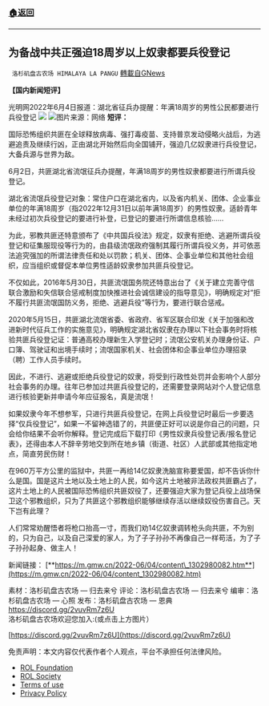 ###  [:house:返回](README.md)
---


## 为备战中共正强迫18周岁以上奴隶都要兵役登记
` 洛杉矶盘古农场 HIMALAYA LA PANGU` [轉載自GNews](https://gnews.org/zh-hans/2678427/)

**【国内新闻短评】**
 
光明网2022年6月4日报道：湖北省征兵办提醒：年满18周岁的男性公民都要进行兵役登记
 ![](https://assets.gnews.org/wp-content/uploads/2022/06/image_1654582361.png) ![](https://assets.gnews.org/wp-content/uploads/2022/06/image_1654582371.png)图片来源：网络 
**短评：**
 
国际恐怖组织共匪在全球释放病毒、强打毒疫苗、支持普京发动侵略火战后，为逃避追责及继续行凶，正由湖北开始然后向全国铺开，强迫几亿奴隶进行兵役登记，大备兵源与世界为敌。
 
6月2日，共匪湖北省流氓征兵办提醒，年满18周岁的男性奴隶都要进行所谓兵役登记。
 
湖北省流氓兵役登记对象：常住户口在湖北省内，以及省内机关、团体、企业事业单位的年满18周岁（指2022年12月31日以前年满18周岁）的男性奴隶。适龄青年未经过初次兵役登记的要进行补登，已登记的要进行所谓信息核验……
 
为此，邪教共匪还特意颁布了《中共国兵役法》规定，奴隶有拒绝、逃避所谓兵役登记和征集服现役等行为的，由县级流氓政府强制其履行所谓兵役义务，并可依恶法追究强加的所谓法律责任和处以罚款；机关、团体、企事业单位和其他社会组织，应当组织或督促本单位男性适龄奴隶参加共匪兵役登记。
 
不仅如此，2016年5月30日，共匪流氓国务院还特意出台了《关于建立完善守信联合激励和失信联合惩戒制度加快推进社会诚信建设的指导意见》，明确规定对“拒不履行共匪流氓国防义务，拒绝、逃避兵役”等行为，要进行联合惩戒。
 
2020年5月15日，共匪湖北流氓省委、省政府、省军区联合印发《关于加强和改进新时代征兵工作的实施意见》，明确规定湖北省奴隶在办理以下社会事务时将核验共匪兵役登记证：普通高校办理新生入学登记时；流氓公安机关办理身份证、户口簿、驾驶证和出境手续时；流氓国家机关、社会团体和企事业单位办理招录（聘）工作人员手续时。
 
因此，不进行、逃避或拒绝兵役登记的奴隶，将受到行政性处罚并会影响个人部分社会事务的办理。往年已参加过共匪兵役登记的，还需要登录网站对个人登记信息进行核验更新并申请今年应征报名，真是流氓！
 
如果奴隶今年不想参军，只进行共匪兵役登记，在网上兵役登记时最后一步要选择“仅兵役登记”，如果一不留神选错了的，共匪便正好可以说是你自己的问题，只会给你结果不会听你解释。登记完成后下载打印《男性奴隶兵役登记表/报名登记表》，还得由本人不辞辛劳地交到所在地乡镇（街道、社区）人武部或其他指定地点，简直劳民伤财！
 
在960万平方公里的监狱中，共匪一再给14亿奴隶洗脑宣称要爱国，却不告诉你什么是国。国是这片土地以及土地上的人民，如今这片土地被非法政权共匪霸占了，这片土地上的人民被国际恐怖组织共匪奴役了，还要强迫大家为登记兵役上战场保卫这个邪教组织，只为了共匪这个邪教组织能够继续存活以继续奴役伤害自己。天下岂有此理？
 
人们常常劝醒悟者将枪口抬高一寸，而我们劝14亿奴隶调转枪头向共匪，不为别的，只为自己，以及自己深爱的家人，为了子子孙孙不再像自己一样苟活，为了子子孙孙起身、做主人！
 
新闻链接：
[**https://m.gmw.cn/2022-06/04/content\_1302980082.htm**](https://m.gmw.cn/2022-06/04/content_1302980082.htm)
 
素材：洛杉矶盘古农场 — 归去来兮
评论：洛杉矶盘古农场 — 归去来兮
编审：洛杉矶盘古农场 — 心照
发布：洛杉矶盘古农场 — 恩典
 https://discord.gg/2vuvRm7z6U 
洛杉矶盘古农场欢迎您加入:(或点击上方图片）
 
[https://discord.gg/2vuvRm7z6U](https://discord.gg/2vuvRm7z6U)

免责声明：本文内容仅代表作者个人观点，平台不承担任何法律风险。
  
- [ROL Foundation](https://rolfoundation.org/)
- [ROL Society](https://rolsociety.org/)
- [Terms of use](https://gnews.org/terms-of-use-3/)
- [Privacy Policy](https://gnews.org/privacy-policy/)
